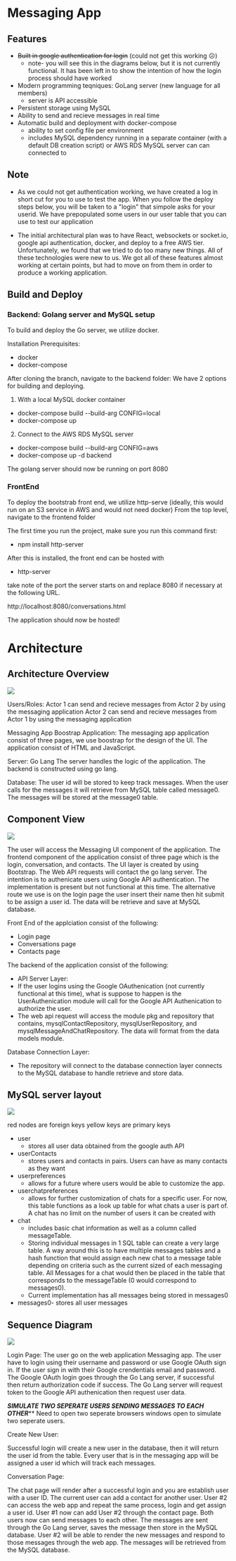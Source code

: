 
# Messaging App
## Features
- ~~Built in google authentication for login~~ (could not get this working ☹)
	- note- you will see this in the diagrams below, but it is not currently functional. It has been left in to show the intention of how the login process should have worked
- Modern programming teqniques: GoLang server (new language for all members)
	- server is API accessible
- Persistent storage using MySQL
- Ability to send and recieve messages in real time
- Automatic build and deployment with docker-compose
	- ability to set config file per environment
	- includes MySQL dependency running in a separate container (with a default DB creation script) or AWS RDS MySQL server can can connected to

## Note
- As we could not get authentication working, we have created a log in short cut for you to use to test the app. When you follow the deploy steps below, you will be taken to a "login" that simpole asks for your userid. We have prepopulated some users in our user table that you can use to test our application

<INSERT TABLE IMAGE HERE>

- The initial architectural plan was to have React, websockets or socket.io, google api authentication, docker, and deploy to a free AWS tier. Unfortunately, we found that we tried to  do too many new things. All of these technologies were new to us. We got all of these features almost working at certain points, but had to move on from them in order to produce a working application.

##  Build and Deploy
### Backend: Golang server and MySQL setup
To build and deploy the Go server, we utilize docker. 

Installation Prerequisites:
- docker
- docker-compose

After cloning the branch, navigate to the backend folder: We have 2 options for building and deploying.
1. With a local MySQL docker container
- docker-compose build --build-arg CONFIG=local
- docker-compose up
	
2. Connect  to the AWS RDS MySQL server
- docker-compose build --build-arg CONFIG=aws
- docker-compose up -d backend
	
The golang server should now be running on port 8080

### FrontEnd

To deploy the bootstrab front end, we utilize http-serve (ideally, this would run on an S3 service in AWS and would not need docker)
From the top level, navigate to the frontend folder

The first time you run the project, make sure you run this command first:
- npm install http-server

After this is installed, the front end can be hosted with 
- http-server

take note of the port the server starts on and replace 8080 if necessary at the following URL.

http://localhost:8080/conversations.html

The application should now be hosted!

# Architecture
## Architecture Overview

![](Overview.PNG?raw=true)  
 
Users/Roles: 
Actor 1 can send and recieve messages from Actor 2 by using the messaging application
Actor 2 can send and recieve messages from Actor 1 by using the messaging application  

Messaging App Boostrap Application: 
The messaging app application consist of three pages, we use boostrap for the design of the UI.
The application consist of HTML and JavaScript.  

Server: Go Lang 
The server handles the logic of the application. The backend is constructed using go lang. 

Database: 
The user id will be stored to keep track messages. When the user calls for the messages it will retrieve from MySQL table called message0. 
The messages will be stored at the message0 table.  

## Component View

![](ComponentsDiagram.PNG?raw=true)

 The user will access the Messaging UI component of the application. The frontend component of the application consist of three page which is the login, conversation, and contacts. The UI layer is created by using Bootstrap.  The Web API requests will contact the go lang server. The intention is to authenicate users using Google API authentication. The implementation is present but not functional at this time. The alternative route we use is on the login page the user insert their name then hit submit to be assign a user id. The data will be retrieve and save at MySQL database.  
 
 Front End of the applciation consist of the following: 
 
- Login page 
- Conversations page
- Contacts page
 
 The backend of the application consist of the following: 
 
  - API Server Layer: 
  - If the user logins using the Google OAuthenication (not currently functional at this time), what is suppose to happen is the UserAuthenication module will call for the Google API Authenication to authorize the user. 
  - The web api request will access the module pkg and repository that contains, mysqlContactRepository, mysqlUserRepository, and mysqlMessageAndChatRepository. The data will format from the data models module.  
 
 Database Connection Layer: 
  - The repository will connect to the database connection layer connects to the MySQL database to handle retrieve and store data. 

## MySQL server layout

![](sqlDiagram.PNG?raw=true)

red nodes are foreign keys
yellow keys are primary keys

- user
	- stores all user data obtained from the google auth API
- userContacts
	- stores users and contacts in pairs. Users can have as many contacts as they want
- userpreferences
	- allows for a future where users would be able to customize the app. 
- userchatpreferences
	- allows for further customization of chats for a specific user. For now, this table functions as a look up table for what chats a user is part of. A chat has no limit on the number of users it can be created with
- chat 
	- includes basic chat information as well as a column called messageTable. 
	- Storing individual messages in 1 SQL table can create a very large table. A way around this is to have multiple messages tables and a hash function that would  assign each new chat to a message table depending on criteria such as the current sized of each messaging table. All Messages for a chat would then be placed in the table that corresponds to the messageTable (0 would correspond to messages0). 
	- Current implementation has all messages being stored in messages0
- messages0- stores all user messages

## Sequence Diagram

![](SequenceDiagram.PNG?raw=true)  

Login Page: 
The user go on the web application Messaging app. The user have to login using their username and password or use Google OAuth sign in. If the user sign in with their Google crendentials email and password.  The Google OAuth login goes through the Go Lang server, if successful then return authorization code if success. The Go Lang server will request token to the Google API authenication then request user data.   

***SIMULATE TWO SEPERATE USERS SENDING MESSAGES TO EACH OTHER***** 
Need to open two seperate browsers windows open to simulate two seperate users. 

Create New User: 

Successful login will create a new user in the database, then it will return the user id from the table. 
Every user that is in the messaging app will be assigned a user id which will track each messages. 

Conversation Page: 

The chat page will render after a successful login and you are establish user with a user ID. The current user can add a contact for another user.  User #2 can access the web app and repeat the same process, login and get assign a user id.  User #1 now can add User #2 through the contact page. Both users now can send messages to each other. The messages are sent through the Go Lang server, saves the message then store in the MySQL database. User #2 will be able to render the new messages and respond to those messages through the web app. The messages will be retrieved from the MySQL database. 
